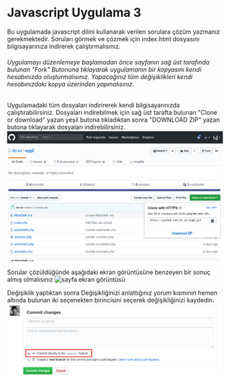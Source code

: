 # Javascript Uygulama 3

Bu uygulamada javascript dilini kullanarak verilen sorulara çözüm yazmanız gerekmektedir. Soruları görmek ve çözmek için index.html dosyasını bilgisayarınıza indirerek çalıştırmalısınız. 

###### Uygulamayı düzenlemeye başlamadan önce sayfanın sağ üst tarafında bulunan "Fork" Butonuna tıklayarak uygulamanın bir kopyasını kendi hesabınızda oluşturmalısınız. Yapacağınız tüm değişiklikleri kendi hesabınızdaki kopya üzerinden yapmalısınız.

Uygulamadaki tüm dosyaları indirirerek kendi bilgisayarınızda çalıştırabilirsiniz.
Dosyaları indirebilmek için sağ üst tarafta bulunan "Clone or download" yazan yeşil butona tıkladıktan sonra "DOWNLOAD ZIP" yazan butona tıklayarak dosyaları indirebilirsiniz.
![İndirme Butonu](https://github.com/sametatabasch/uygulama3/raw/master/Screenshot_20180322_202407.png)

Sorular çözüldüğünde aşağıdaki ekran görüntüsüne benzeyen bir sonuç almış olmalısınız 
![sayfa ekran görüntüsü](https://github.com/sametatabasch/javascriptUygulama1/raw/master/Screenshot_20180325_222916.png)

Değişiklik yaptıktan sonra Değişikliğinizi anlattığınız yorum kısmının hemen altında bulunan iki seçenekten birincisini seçerek değişikliğinizi kaydedin.
![Dal seçimi](https://github.com/sametatabasch/uygulama3/raw/master/Screenshot_20180322_204030.png) 
